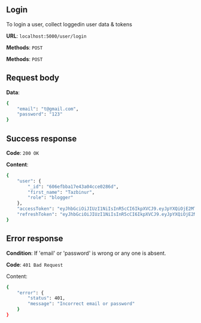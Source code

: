 ## Login
To login a user, collect loggedin user data & tokens

**URL**: `localhost:5000/user/login`

**Methods**: `POST`

**Methods**: `POST`

## Request body
**Data**:
```bash
{
    "email": "t@gmail.com",
    "password": "123"
}
```

## Success response
**Code**: `200 OK`

**Content**:
```bash
{
    "user": {
        "_id": "606efbba17e43a04cce0286d",
        "first_name": "Tazbinur",
        "role": "blogger"
    },
    "accessToken": "eyJhbGciOiJIUzI1NiIsInR5cCI6IkpXVCJ9.eyJpYXQiOjE2MTk2MzIyOTMsImV4cCI6MTYxOTcxODY5MywiYXVkIjoiXCI2MDZlZmJiYTE3ZTQzYTA0Y2NlMDI4NmRcIiIsImlzcyI6InRhemJpbnVyLmluZm8ifQ.7rVBalqvhkU2HcXEH79422yN4TL54pO2vJkQ21J6kzQ",
    "refreshToken": "eyJhbGciOiJIUzI1NiIsInR5cCI6IkpXVCJ9.eyJpYXQiOjE2MTk2MzIyOTMsImV4cCI6MTYxOTcxODY5MywiYXVkIjoiXCI2MDZlZmJiYTE3ZTQzYTA0Y2NlMDI4NmRcIiIsImlzcyI6InRhemJpbnVyLmluZm8ifQ.eo5KzLFR_jxgvpXVC-dYSMdSlZ1R_Kd3lxph4N8IFbg"
}
```

## Error response
**Condition**: If 'email' or 'password' is wrong or any one is absent.

**Code**: `401 Bad Request`

Content:
```bash
{
    "error": {
        "status": 401,
        "message": "Incorrect email or password"
    }
}
```